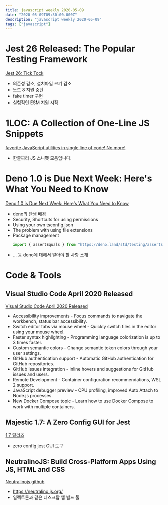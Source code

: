 ```yaml
---
title: javascript weekly 2020-05-09
date: "2020-05-09T09:30:00.000Z"
description: "javascript weekly 2020-05-09"
tags: ["javascript"]
---
```


# Jest 26 Released: The Popular Testing Framework
<a href="https://jestjs.io/blog/2020/05/05/jest-26" target="_blank">Jest 26: Tick Tock</a>  
- 의존성 감소, 설치파일 크기 감소
- 노드 8 지원 중단
- fake timer 구현
- 실험적인 ESM 지원 시작



# 1LOC: A Collection of One-Line JS Snippets
<a href="https://1loc.dev/" target="_blank">favorite JavaScript utilities
in single line of code! No more!</a>
- 한줄짜리 JS 스니펫 모음입니다.


# Deno 1.0 is Due Next Week: Here's What You Need to Know
<a href="https://blog.logrocket.com/deno-1-0-what-you-need-to-know/" target="_blank">Deno 1.0 is Due Next Week: Here's What You Need to Know</a>
- deno의 탄생 배경
- Security, Shortcuts for using permissions
- Using your own tsconfig.json
- The problem with using file extensions
- Package management
	```javascript
	import { assertEquals } from "https://deno.land/std/testing/asserts.ts";
	```
- ... 등 deno에 대해서 알아야 할 사항 소개


# Code & Tools
## Visual Studio Code April 2020 Released
<a href="https://code.visualstudio.com/updates/v1_45" target="_blank">Visual Studio Code April 2020 Released </a>
- Accessibility improvements - Focus commands to navigate the workbench, status bar accessibility.
- Switch editor tabs via mouse wheel - Quickly switch files in the editor using your mouse wheel.
- Faster syntax highlighting - Programming language colorization is up to 3 times faster.
- Custom semantic colors - Change semantic token colors through your user settings.
- GitHub authentication support - Automatic GitHub authentication for GitHub repositories.
- GitHub Issues integration - Inline hovers and suggestions for GitHub issues and users.
- Remote Development - Container configuration recommendations, WSL 2 support.
- JavaScript debugger preview - CPU profiling, improved Auto Attach to Node.js processes.
- New Docker Compose topic - Learn how to use Docker Compose to work with multiple containers.


## Majestic 1.7: A Zero Config GUI for Jest
<a href="https://github.com/alewin/useWorker" target="_blank">1.7 릴리즈</a>
- zero config jest GUI 도구


## NeutralinoJS: Build Cross-Platform Apps Using JS, HTML and CSS
<a href="https://github.com/neutralinojs/neutralinojs" target="_blank">Neutralinojs github</a>
- https://neutralino.js.org/
- 일렉트론과 같은 데스크탑 앱 빌드 툴